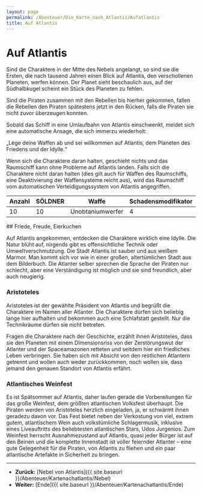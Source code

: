 ```yaml
---
layout: page
permalink: /Abenteuer/Die_Karte_nach_Atlantis/Aufatlantis
title: Auf Atlantis
---
```


# Auf Atlantis

Sind die Charaktere in der Mitte des Nebels angelangt, so sind sie die Ersten, die nach tausend Jahren einen Blick auf Atlantis, den verschollenen Planeten, werfen können. Der Planet sieht beschaulich aus, auf der Südhalbkugel scheint ein Stück des Planeten zu fehlen.

Sind die Piraten zusammen mit den Rebellen bis hierher gekommen, fallen die Rebellen den Piraten spätestens jetzt in den Rücken, falls die Piraten sie nicht zuvor überzeugen konnten.

Sobald das Schiff in eine Umlaufbahn von Atlantis einschwenkt, meldet sich eine automatische Ansage, die sich immerzu wiederholt:

&bdquo;Lege deine Waffen ab und sei willkommen auf Atlantis, dem Planeten des Friedens und der Idylle.&ldquo;

Wenn sich die Charaktere daran halten, geschieht nichts und das Raumschiff kann ohne Probleme auf Atlantis landen. Falls sich die Charaktere nicht daran halten (dies gilt auch für Waffen des Raumschiffs, eine Deaktivierung der Waffensysteme reicht aus), wird das Raumschiff vom automatischen Verteidigungssystem von Atlantis angegriffen.

<table>
<thead>
<tr><th>Anzahl</th><th>SÖLDNER</th><th>Waffe</th><th>Schadensmodifikator</th></tr>
</thead>
<tbody>
<tr><td>10</td><td>10</td><td>Unobtaniumwerfer</td><td>4</td></tr>
</tbody>
</table>
## Friede, Freude, Eierkuchen

Auf Atlantis angekommen, entdecken die Charaktere wirklich eine Idylle. Die Natur blüht auf, nirgends gibt es offensichtliche Technik oder Umweltverschmutzung. Die Stadt Atlantis ist sauber und aus weißem Marmor. Man kommt sich vor wie in einer großen, altertümlichen Stadt aus dem Bilderbuch. Die Atlanter selber sprechen die Sprache der Piraten nur schlecht, aber eine Verständigung ist möglich und sie sind freundlich, aber auch neugierig.

### Aristoteles

Aristoteles ist der gewählte Präsident von Atlantis und begrüßt die Charaktere im Namen aller Atlanter. Die Charaktere dürfen sich beliebig lange hier aufhalten und bekommen auch eine Schlafstatt gestellt. Nur die Technikräume dürfen sie nicht betreten.

Fragen die Charaktere nach der Geschichte, erzählt ihnen Aristoteles, dass sie den Planeten mit einem Dimensionsriss von der Zerstörungswut der Atlanter und der Spaceamazonen retteten und seitdem hier ein friedliches Leben verbringen. Sie haben sich mit Absicht von den restlichen Atlantern getrennt und wollen auch weder zurückkommen, noch wollen sie, dass jemand den genauen Standort von Atlantis erfährt.

### Atlantisches Weinfest

Es ist Spätsommer auf Atlantis, daher laufen gerade die Vorbereitungen für das große Weinfest, dem größten atlantischen Volksfest überhaupt. Die Piraten werden von Aristoteles herzlich eingeladen, ja, er schwärmt ihnen geradezu davon vor. Das Fest bietet neben der Verkostung von viel, extrem gutem, atlantischem Wein auch volkstümliche Schlagermusik, inklusive eines Liveauftritts des beliebtesten atlantischen Stars, Udos Jurgenios. Zum Weinfest herrscht Ausnahmezustand auf Atlantis, quasi jeder Bürger ist auf den Beinen und die komplette Innenstadt ist voller feiernder Atlanter &ndash; eine gute Gelegenheit für die Piraten, von Atlantis zu fliehen und ein paar atlantische Artefakte in Sicherheit zu bringen.


***
- **Zurück:** [Nebel von Atlantis]({{ site.baseurl }}/Abenteuer/Kartenachatlantis/Nebel)
- **Weiter:** [Ende]({{ site.baseurl }}/Abenteuer/Kartenachatlantis/Ende)

